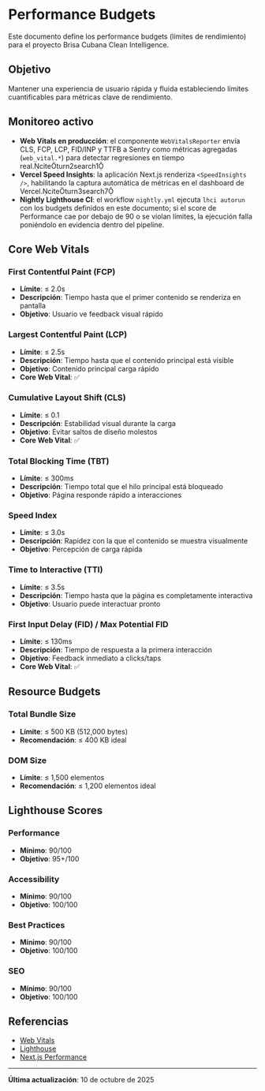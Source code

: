 # Performance Budgets

Este documento define los performance budgets (límites de rendimiento) para el proyecto Brisa Cubana Clean Intelligence.

## Objetivo

Mantener una experiencia de usuario rápida y fluida estableciendo límites cuantificables para métricas clave de rendimiento.

## Monitoreo activo

- **Web Vitals en producción**: el componente `WebVitalsReporter` envía CLS, FCP, LCP, FID/INP y TTFB a Sentry como métricas agregadas (`web_vital.*`) para detectar regresiones en tiempo real.citeturn2search1
- **Vercel Speed Insights**: la aplicación Next.js renderiza `<SpeedInsights />`, habilitando la captura automática de métricas en el dashboard de Vercel.citeturn3search7
- **Nightly Lighthouse CI**: el workflow `nightly.yml` ejecuta `lhci autorun` con los budgets definidos en este documento; si el score de Performance cae por debajo de 90 o se violan límites, la ejecución falla poniéndolo en evidencia dentro del pipeline.

## Core Web Vitals

### First Contentful Paint (FCP)

- **Límite**: ≤ 2.0s
- **Descripción**: Tiempo hasta que el primer contenido se renderiza en pantalla
- **Objetivo**: Usuario ve feedback visual rápido

### Largest Contentful Paint (LCP)

- **Límite**: ≤ 2.5s
- **Descripción**: Tiempo hasta que el contenido principal está visible
- **Objetivo**: Contenido principal carga rápido
- **Core Web Vital**: ✅

### Cumulative Layout Shift (CLS)

- **Límite**: ≤ 0.1
- **Descripción**: Estabilidad visual durante la carga
- **Objetivo**: Evitar saltos de diseño molestos
- **Core Web Vital**: ✅

### Total Blocking Time (TBT)

- **Límite**: ≤ 300ms
- **Descripción**: Tiempo total que el hilo principal está bloqueado
- **Objetivo**: Página responde rápido a interacciones

### Speed Index

- **Límite**: ≤ 3.0s
- **Descripción**: Rapidez con la que el contenido se muestra visualmente
- **Objetivo**: Percepción de carga rápida

### Time to Interactive (TTI)

- **Límite**: ≤ 3.5s
- **Descripción**: Tiempo hasta que la página es completamente interactiva
- **Objetivo**: Usuario puede interactuar pronto

### First Input Delay (FID) / Max Potential FID

- **Límite**: ≤ 130ms
- **Descripción**: Tiempo de respuesta a la primera interacción
- **Objetivo**: Feedback inmediato a clicks/taps
- **Core Web Vital**: ✅

## Resource Budgets

### Total Bundle Size

- **Límite**: ≤ 500 KB (512,000 bytes)
- **Recomendación**: ≤ 400 KB ideal

### DOM Size

- **Límite**: ≤ 1,500 elementos
- **Recomendación**: ≤ 1,200 elementos ideal

## Lighthouse Scores

### Performance

- **Mínimo**: 90/100
- **Objetivo**: 95+/100

### Accessibility

- **Mínimo**: 90/100
- **Objetivo**: 100/100

### Best Practices

- **Mínimo**: 90/100
- **Objetivo**: 100/100

### SEO

- **Mínimo**: 90/100
- **Objetivo**: 100/100

## Referencias

- [Web Vitals](https://web.dev/vitals/)
- [Lighthouse](https://developers.google.com/web/tools/lighthouse)
- [Next.js Performance](https://nextjs.org/docs/advanced-features/measuring-performance)

---

**Última actualización**: 10 de octubre de 2025
